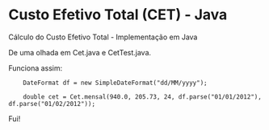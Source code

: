 Custo Efetivo Total (CET) - Java
========

Cálculo do Custo Efetivo Total - Implementação em Java

De uma olhada em Cet.java e CetTest.java.

Funciona assim:

        DateFormat df = new SimpleDateFormat("dd/MM/yyyy");

        double cet = Cet.mensal(940.0, 205.73, 24, df.parse("01/01/2012"), df.parse("01/02/2012"));



Fui!